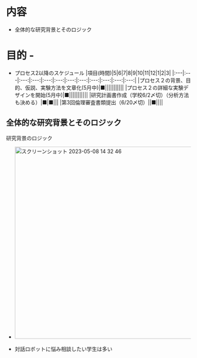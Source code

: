 # 内容
- 全体的な研究背景とそのロジック
# 目的  - 
  - プロセス2以降のスケジュール
|項目(時間)|5|6|7|8|9|10|11|12|1|2|3|
|:---|:---|:---:|:---:|:---:|:---:|:---:|:---:|:---:|:---:|:---:|:---:|
|プロセス２の背景、目的、仮説、実験方法を文章化(5月中)|■|||||||||||
|プロセス２の詳細な実験デザインを開始(5月中)|■|||||||||||
|研究計画書作成（学校6/2〆切）（分析方法も決める）|■|■|||
|第3回倫理審査書類提出（6/20〆切）||■||||


## 全体的な研究背景とそのロジック

研究背景のロジック
- <img width="522" alt="スクリーンショット 2023-05-08 14 32 46" src="https://user-images.githubusercontent.com/62456878/236741938-3551253a-856c-4e15-89a1-873b7dbe3b41.png">



- 対話ロボットに悩み相談したい学生は多い
